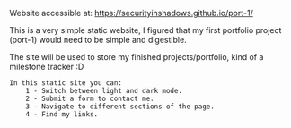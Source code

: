 Website accessible at: https://securityinshadows.github.io/port-1/


This is a very simple static website, I figured that my first portfolio project (port-1) would need to be simple and digestible.

The site will be used to store my finished projects/portfolio, kind of a milestone tracker :D

	In this static site you can:
		1 - Switch between light and dark mode.
		2 - Submit a form to contact me.
		3 - Navigate to different sections of the page.
		4 - Find my links.
